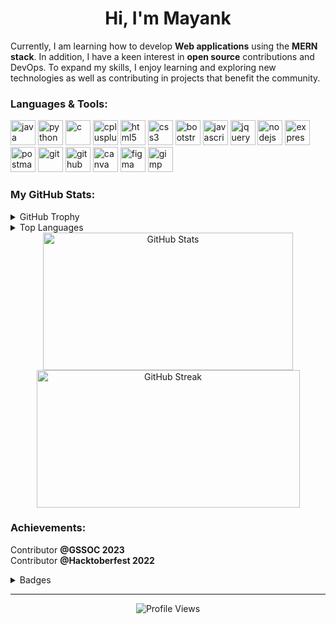<h1 align ="center">Hi, I'm Mayank</h1>

<p>
Currently, I am learning how to develop <b>Web applications</b> using the <b>MERN stack</b>. In addition, I have a keen interest in <b>open source</b> contributions and DevOps. To expand my skills, I enjoy learning and exploring new technologies as well as contributing in projects that benefit the community. 
</p>

<h3>Languages & Tools:</h3>

<p align="left">
  <img src="https://cdn.jsdelivr.net/gh/devicons/devicon/icons/java/java-original.svg" alt="java" width="40" height="40"/> 
  <img src="https://cdn.jsdelivr.net/gh/devicons/devicon/icons/python/python-original.svg" alt="python" width="40" height="40"/>               
  <img src="https://cdn.jsdelivr.net/gh/devicons/devicon/icons/c/c-original.svg" alt="c"width="40" height="40"/>
  <img src="https://cdn.jsdelivr.net/gh/devicons/devicon/icons/cplusplus/cplusplus-original.svg" alt="cplusplus" width="40" height="40"/>       
  <img src="https://cdn.jsdelivr.net/gh/devicons/devicon/icons/html5/html5-original.svg" alt="html5" width="40" height="40"/>
  <img src="https://cdn.jsdelivr.net/gh/devicons/devicon/icons/css3/css3-original.svg" alt="css3" width="40" height="40"/>
  <img src="https://cdn.jsdelivr.net/gh/devicons/devicon/icons/bootstrap/bootstrap-original.svg" alt="bootstrap" width="40" height="40"/>
  <img src="https://cdn.jsdelivr.net/gh/devicons/devicon/icons/javascript/javascript-original.svg" alt="javascript" width="40" height="40"/>
  <img src="https://cdn.jsdelivr.net/gh/devicons/devicon/icons/jquery/jquery-original.svg" alt="jquery" width="40" height="40"/>
  <img src="https://cdn.jsdelivr.net/gh/devicons/devicon/icons/nodejs/nodejs-original.svg" alt="nodejs" width="40" height="40"/>
  <img src="https://github.com/Mayank-Sharma17/Mayank-Sharma17/assets/113251342/4b208d2d-5e33-45bf-969c-df17b6058c1a" alt="expressjs" width="40" height="40"/>
  <img src="https://www.vectorlogo.zone/logos/getpostman/getpostman-icon.svg" alt="postman" alt="postman" width="40" height="40"/>
  <img src="https://cdn.jsdelivr.net/gh/devicons/devicon/icons/git/git-original.svg" alt="git" width="40" height="40"/>
  <img src="https://github.com/Mayank-Sharma17/Mayank-Sharma17/assets/113251342/3d286f76-ad21-49d8-adb0-bf51ab61ecc1" alt="github" width="40" height="40"/>
  <img src="https://cdn.jsdelivr.net/gh/devicons/devicon/icons/canva/canva-original.svg" alt="canva" width="40" height="40"/>
  <img src="https://cdn.jsdelivr.net/gh/devicons/devicon/icons/figma/figma-original.svg" alt="figma" width="40" height="40"/>
  <img src="https://cdn.jsdelivr.net/gh/devicons/devicon/icons/gimp/gimp-original.svg" alt="gimp" width="40" height="40"/>     
</p>

<h3>My GitHub Stats:</h3>

<details>
 <summary>GitHub Trophy</summary>

 <div align="center">

[![trophy](https://github-profile-trophy.vercel.app/?username=Mayank-Sharma17&theme=onestar&row=1&column=7)](https://github.com/ryo-ma/github-profile-trophy)

 </div>

</details>
<details>
 <summary>Top Languages</summary>

 <div align="center">

[![Top Langs](https://github-readme-stats.vercel.app/api/top-langs/?username=Mayank-Sharma17&layout=compact&bg_color=0c1014&text_color=ffffff&title_color=a8a8a8&&langs_count=10)](https://github.com/anuraghazra/github-readme-stats)

 </div>

</details>

<div align="center">
  <a href="https://github.com/anuraghazra/github-readme-stats"><img src="https://github-readme-stats.vercel.app/api?username=Mayank-Sharma17&show_icons=true&theme=gotham&hide_border=false" alt="GitHub Stats" height="220" width="400"/></a>
  <a href="https://git.io/streak-stats"><img src="https://streak-stats.demolab.com/?user=Mayank-Sharma17&theme=gotham&hide_border=false" alt="GitHub Streak" height="220" width="421"/></a>
</div>

<h3>Achievements:</h3>

Contributor **@GSSOC 2023**
<br>
Contributor **@Hacktoberfest 2022**

<details>
 <summary>Badges</summary>
<div align="center">

[![An image of @mayank_sharma's Holopin badges, which is a link to view their full Holopin profile](https://holopin.me/mayank_sharma)](https://holopin.io/@mayank_sharma)

</div>
</details>

---

<div align="center">

![Profile Views](https://komarev.com/ghpvc/?username=Mayank-Sharma17&style=flat-square&label=PROFILE+VIEWS&color=248b73)

</div>

<!-- ## Support

<div align="center">
  <a href="https://www.buymeacoffee.com/mayank17" target="_blank"><img src="https://cdn.buymeacoffee.com/buttons/default-yellow.png" alt="Buy Me A Coffee" height="30" width="121"></a>
</div> -->
